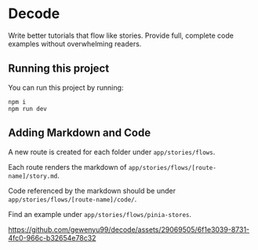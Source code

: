 # Decode
Write better tutorials that flow like stories. Provide full, complete code examples without overwhelming readers.

## Running this project
You can run this project by running:
```
npm i
npm run dev
```

## Adding Markdown and Code

A new route is created for each folder under `app/stories/flows`.

Each route renders the markdown of `app/stories/flows/[route-name]/story.md`.

Code referenced by the markdown should be under `app/stories/flows/[route-name]/code/`.

Find an example under `app/stories/flows/pinia-stores`.

https://github.com/gewenyu99/decode/assets/29069505/6f1e3039-8731-4fc0-966c-b32654e78c32
